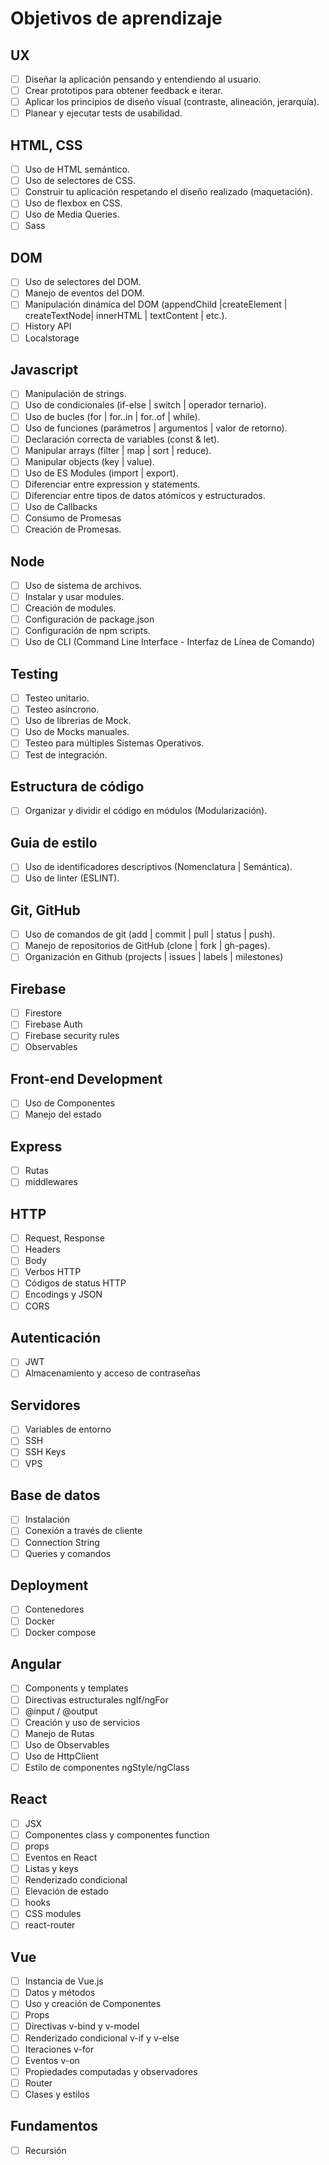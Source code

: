 # Objetivos de aprendizaje

## UX

- [ ] Diseñar la aplicación pensando y entendiendo al usuario.
- [ ] Crear prototipos para obtener feedback e iterar.
- [ ] Aplicar los principios de diseño visual (contraste, alineación, jerarquía).
- [ ] Planear y ejecutar tests de usabilidad.

## HTML, CSS

- [ ] Uso de HTML semántico.
- [ ] Uso de selectores de CSS.
- [ ] Construir tu aplicación respetando el diseño realizado (maquetación).
- [ ] Uso de flexbox en CSS.
- [ ] Uso de Media Queries.
- [ ] Sass

## DOM

- [ ] Uso de selectores del DOM.
- [ ] Manejo de eventos del DOM.
- [ ] Manipulación dinámica del DOM (appendChild |createElement | createTextNode| innerHTML | textContent | etc.).
- [ ] History API
- [ ] Localstorage

## Javascript

- [ ] Manipulación de strings.
- [ ] Uso de condicionales (if-else | switch | operador ternario).
- [ ] Uso de bucles (for | for..in | for..of | while).
- [ ] Uso de funciones (parámetros | argumentos | valor de retorno).
- [ ] Declaración correcta de variables (const & let).
- [ ] Manipular arrays (filter | map | sort | reduce).
- [ ] Manipular objects (key | value).
- [ ] Uso de ES Modules (import | export).
- [ ] Diferenciar entre expression y statements.
- [ ] Diferenciar entre tipos de datos atómicos y estructurados.
- [ ] Uso de Callbacks
- [ ] Consumo de Promesas
- [ ] Creación de Promesas.

## Node

- [ ] Uso de sistema de archivos.
- [ ] Instalar y usar modules.
- [ ] Creación de modules.
- [ ] Configuración de package.json
- [ ] Configuración de npm scripts.
- [ ] Uso de CLI (Command Line Interface - Interfaz de Línea de Comando)

## Testing

- [ ] Testeo unitario.
- [ ] Testeo asíncrono.
- [ ] Uso de librerias de Mock.
- [ ] Uso de Mocks manuales.
- [ ] Testeo para múltiples Sistemas Operativos.
- [ ] Test de integración.

## Estructura de código

- [ ] Organizar y dividir el código en módulos (Modularización).

## Guia de estilo

- [ ] Uso de identificadores descriptivos (Nomenclatura | Semántica).
- [ ] Uso de linter (ESLINT).

## Git, GitHub

- [ ] Uso de comandos de git (add | commit | pull | status | push).
- [ ] Manejo de repositorios de GitHub (clone | fork | gh-pages).
- [ ] Organización en Github (projects | issues | labels | milestones)

## Firebase

- [ ] Firestore
- [ ] Firebase Auth
- [ ] Firebase security rules
- [ ] Observables

## Front-end Development

- [ ] Uso de Componentes
- [ ] Manejo del estado

## Express

- [ ] Rutas
- [ ] middlewares

## HTTP

- [ ] Request, Response
- [ ] Headers
- [ ] Body
- [ ] Verbos HTTP
- [ ] Códigos de status HTTP
- [ ] Encodings y JSON
- [ ] CORS

## Autenticación

- [ ] JWT
- [ ] Almacenamiento y acceso de contraseñas

## Servidores

- [ ] Variables de entorno
- [ ] SSH
- [ ] SSH Keys
- [ ] VPS

## Base de datos

- [ ] Instalación
- [ ] Conexión a través de cliente
- [ ] Connection String
- [ ] Queries y comandos

## Deployment

- [ ] Contenedores
- [ ] Docker
- [ ] Docker compose

## Angular

- [ ] Components y templates
- [ ] Directivas estructurales ngIf/ngFor
- [ ] @input / @output
- [ ] Creación y uso de servicios
- [ ] Manejo de Rutas
- [ ] Uso de Observables
- [ ] Uso de HttpClient
- [ ] Estilo de componentes ngStyle/ngClass

## React

- [ ] JSX
- [ ] Componentes class y componentes function
- [ ] props
- [ ] Eventos en React
- [ ] Listas y keys
- [ ] Renderizado condicional
- [ ] Elevación de estado
- [ ] hooks
- [ ] CSS modules
- [ ] react-router

## Vue

- [ ] Instancia de Vue.js
- [ ] Datos y métodos
- [ ] Uso y creación de Componentes
- [ ] Props
- [ ] Directivas v-bind y v-model
- [ ] Renderizado condicional v-if y v-else
- [ ] Iteraciones v-for
- [ ] Eventos v-on
- [ ] Propiedades computadas y observadores
- [ ] Router
- [ ] Clases y estilos

## Fundamentos

- [ ] Recursión
